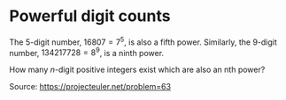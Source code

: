 # Powerful digit counts
The 5-digit number, $16807=7^5$, is also a fifth power. Similarly, the 9-digit number, $134217728=8^9$, is a ninth power.

How many $n$-digit positive integers exist which are also an nth power?

Source: https://projecteuler.net/problem=63
